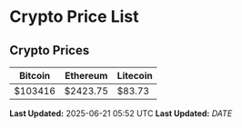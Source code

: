 # Crypto Price List

## Crypto Prices
| Bitcoin | Ethereum | Litecoin |
| ------- | -------- | -------- |
| $103416 | $2423.75 | $83.73 |
**Last Updated:** 2025-06-21 05:52 UTC
**Last Updated:** $DATE$
